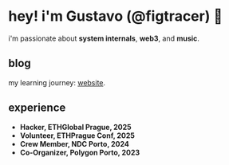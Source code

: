 # hey! i'm Gustavo (@figtracer) 👋

i'm passionate about **system internals**, **web3**, and **music**.

## blog  
my learning journey: [website](https://figtracer.com). 


## experience

- **Hacker, ETHGlobal Prague, 2025**
- **Volunteer, ETHPrague Conf, 2025**
- **Crew Member, NDC Porto, 2024**  
- **Co-Organizer, Polygon Porto, 2023**  
